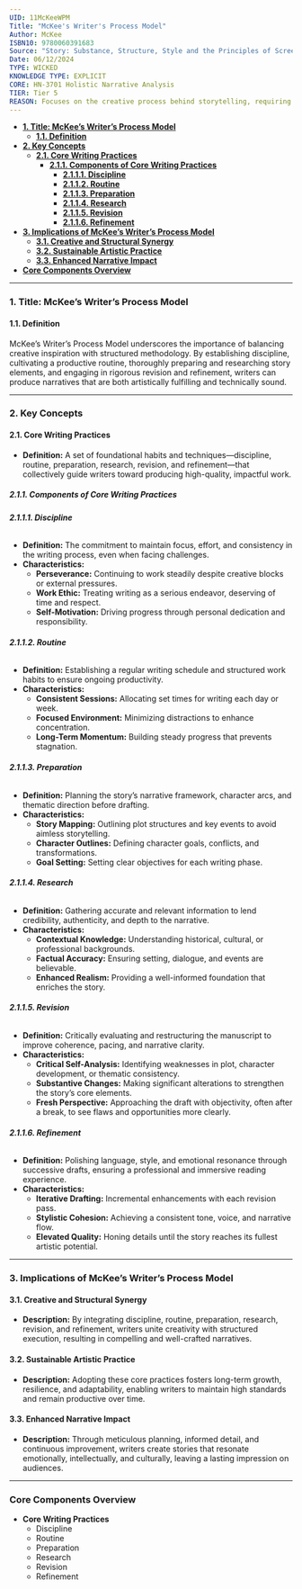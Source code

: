 ```yaml
---
UID: 11McKeeWPM
Title: "McKee's Writer's Process Model"
Author: McKee
ISBN10: 9780060391683
Source: "Story: Substance, Structure, Style and the Principles of Screenwriting"
Date: 06/12/2024
TYPE: WICKED
KNOWLEDGE TYPE: EXPLICIT
CORE: HN-3701 Holistic Narrative Analysis
TIER: Tier 5
REASON: Focuses on the creative process behind storytelling, requiring a holistic understanding of narrative creation beyond a single structural element.
---
```


- [**1. Title: McKee’s Writer’s Process Model**](#1-title-mckees-writers-process-model)
  - [**1.1. Definition**](#11-definition)
- [**2. Key Concepts**](#2-key-concepts)
  - [**2.1. Core Writing Practices**](#21-core-writing-practices)
    - [**2.1.1. Components of Core Writing Practices**](#211-components-of-core-writing-practices)
      - [**2.1.1.1. Discipline**](#2111-discipline)
      - [**2.1.1.2. Routine**](#2112-routine)
      - [**2.1.1.3. Preparation**](#2113-preparation)
      - [**2.1.1.4. Research**](#2114-research)
      - [**2.1.1.5. Revision**](#2115-revision)
      - [**2.1.1.6. Refinement**](#2116-refinement)
- [**3. Implications of McKee’s Writer’s Process Model**](#3-implications-of-mckees-writers-process-model)
  - [**3.1. Creative and Structural Synergy**](#31-creative-and-structural-synergy)
  - [**3.2. Sustainable Artistic Practice**](#32-sustainable-artistic-practice)
  - [**3.3. Enhanced Narrative Impact**](#33-enhanced-narrative-impact)
- [**Core Components Overview**](#core-components-overview)

---

### **1. Title: McKee’s Writer’s Process Model**

#### **1.1. Definition**

McKee’s Writer’s Process Model underscores the importance of balancing creative inspiration with structured methodology. By establishing discipline, cultivating a productive routine, thoroughly preparing and researching story elements, and engaging in rigorous revision and refinement, writers can produce narratives that are both artistically fulfilling and technically sound.

---

### **2. Key Concepts**

#### **2.1. Core Writing Practices**

- **Definition:**
  A set of foundational habits and techniques—discipline, routine, preparation, research, revision, and refinement—that collectively guide writers toward producing high-quality, impactful work.

##### **2.1.1. Components of Core Writing Practices**

###### **2.1.1.1. Discipline**

- **Definition:**
  The commitment to maintain focus, effort, and consistency in the writing process, even when facing challenges.
- **Characteristics:**
  - **Perseverance:** Continuing to work steadily despite creative blocks or external pressures.
  - **Work Ethic:** Treating writing as a serious endeavor, deserving of time and respect.
  - **Self-Motivation:** Driving progress through personal dedication and responsibility.

###### **2.1.1.2. Routine**

- **Definition:**
  Establishing a regular writing schedule and structured work habits to ensure ongoing productivity.
- **Characteristics:**
  - **Consistent Sessions:** Allocating set times for writing each day or week.
  - **Focused Environment:** Minimizing distractions to enhance concentration.
  - **Long-Term Momentum:** Building steady progress that prevents stagnation.

###### **2.1.1.3. Preparation**

- **Definition:**
  Planning the story’s narrative framework, character arcs, and thematic direction before drafting.
- **Characteristics:**
  - **Story Mapping:** Outlining plot structures and key events to avoid aimless storytelling.
  - **Character Outlines:** Defining character goals, conflicts, and transformations.
  - **Goal Setting:** Setting clear objectives for each writing phase.

###### **2.1.1.4. Research**

- **Definition:**
  Gathering accurate and relevant information to lend credibility, authenticity, and depth to the narrative.
- **Characteristics:**
  - **Contextual Knowledge:** Understanding historical, cultural, or professional backgrounds.
  - **Factual Accuracy:** Ensuring setting, dialogue, and events are believable.
  - **Enhanced Realism:** Providing a well-informed foundation that enriches the story.

###### **2.1.1.5. Revision**

- **Definition:**
  Critically evaluating and restructuring the manuscript to improve coherence, pacing, and narrative clarity.
- **Characteristics:**
  - **Critical Self-Analysis:** Identifying weaknesses in plot, character development, or thematic consistency.
  - **Substantive Changes:** Making significant alterations to strengthen the story’s core elements.
  - **Fresh Perspective:** Approaching the draft with objectivity, often after a break, to see flaws and opportunities more clearly.

###### **2.1.1.6. Refinement**

- **Definition:**
  Polishing language, style, and emotional resonance through successive drafts, ensuring a professional and immersive reading experience.
- **Characteristics:**
  - **Iterative Drafting:** Incremental enhancements with each revision pass.
  - **Stylistic Cohesion:** Achieving a consistent tone, voice, and narrative flow.
  - **Elevated Quality:** Honing details until the story reaches its fullest artistic potential.

---

### **3. Implications of McKee’s Writer’s Process Model**

#### **3.1. Creative and Structural Synergy**

- **Description:**
  By integrating discipline, routine, preparation, research, revision, and refinement, writers unite creativity with structured execution, resulting in compelling and well-crafted narratives.

#### **3.2. Sustainable Artistic Practice**

- **Description:**
  Adopting these core practices fosters long-term growth, resilience, and adaptability, enabling writers to maintain high standards and remain productive over time.

#### **3.3. Enhanced Narrative Impact**

- **Description:**
  Through meticulous planning, informed detail, and continuous improvement, writers create stories that resonate emotionally, intellectually, and culturally, leaving a lasting impression on audiences.

---

### **Core Components Overview**

- **Core Writing Practices**
  - Discipline
  - Routine
  - Preparation
  - Research
  - Revision
  - Refinement
